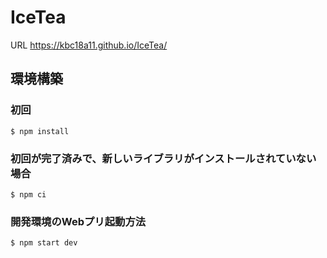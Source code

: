 # IceTea
URL https://kbc18a11.github.io/IceTea/

## 環境構築
### 初回
```
$ npm install
```
### 初回が完了済みで、新しいライブラリがインストールされていない場合
```
$ npm ci
```

### 開発環境のWebプリ起動方法
```
$ npm start dev
```
